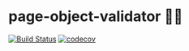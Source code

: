 # page-object-validator :policeman:
[![Build Status](https://travis-ci.com/sercanparker/page-object-validator.svg?branch=main)](https://travis-ci.com/sercanparker/page-object-validator)
[![codecov](https://codecov.io/gh/sercanparker/page-object-validator/branch/main/graph/badge.svg?token=S5H8200IX9)](https://codecov.io/gh/sercanparker/page-object-validator)
